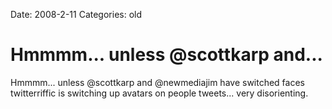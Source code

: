 Date: 2008-2-11
Categories: old

# Hmmmm... unless @scottkarp and...

Hmmmm... unless @scottkarp and @newmediajim have switched faces twitterriffic is switching up avatars on people tweets... very disorienting.
